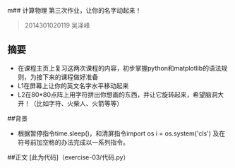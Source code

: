 m## 计算物理  第三次作业，让你的名字动起来！
>2014301020119 吴泽峰
## 摘要  

* 在课程主页上复习这两次课程的内容，初步掌握python和matplotlib的语法规则，为接下来的课程做好准备
* L1在屏幕上让你的英文名字水平移动起来
* L2在80*80点阵上用字符拼出你想画的东西，并让它旋转起来，希望脑洞大开！（比如字符、火柴人、火箭等等）

##背景

* 根据暂停指令time.sleep()，和清屏指令import os 
                                    i = os.system('cls')
   及在符号前加空格的办法完成以一系列指令。


##正文
[此为代码]（exercise-03/代码.py）
